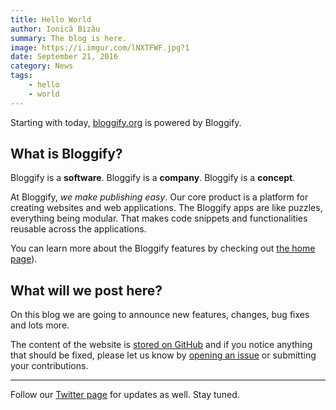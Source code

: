 ```yaml
---
title: Hello World
author: Ionică Bizău
summary: The blog is here.
image: https://i.imgur.com/lNXTFWF.jpg?1
date: September 21, 2016
category: News
tags:
    - hello
    - world
---
```


Starting with today, [bloggify.org](https://bloggify.org) is powered by Bloggify.

## What is Bloggify?

Bloggify is a **software**. Bloggify is a **company**. Bloggify is a **concept**.

At Bloggify, *we make publishing easy*. Our core product is a platform for creating websites and web applications. The Bloggify apps are like puzzles, everything being modular. That makes code snippets and functionalities reusable across the applications.

You can learn more about the Bloggify features by checking out [the home page](/)).


## What will we post here?

On this blog we are going to announce new features, changes, bug fixes and lots more.

The content of the website is [stored on GitHub](https://github.com/Bloggify/newww) and if you notice anything that should be fixed, please let us know by [opening an issue](https://github.com/Bloggify/newww/issues/new) or submitting your contributions.

---

Follow our [Twitter page](https://twitter.com/Bloggify) for updates as well. Stay tuned.
